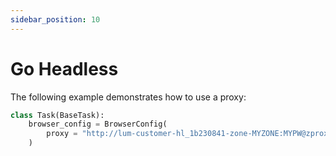 ```yaml
---
sidebar_position: 10
---
```


# Go Headless

The following example demonstrates how to use a proxy:

```python 
class Task(BaseTask):
    browser_config = BrowserConfig(
        proxy = "http://lum-customer-hl_1b230841-zone-MYZONE:MYPW@zproxy.lum-superproxy.io:22225"
    )
```

